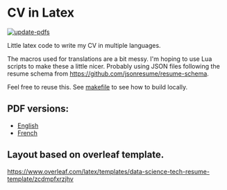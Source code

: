 # CV in Latex
[![update-pdfs](https://github.com/renatocjn/mycv/actions/workflows/update-pdfs.yml/badge.svg?branch=master)](https://github.com/renatocjn/mycv/actions/workflows/update-pdfs.yml)

Little latex code to write my CV in multiple languages.

The macros used for translations are a bit messy. I'm hoping to use Lua scripts to make these a little nicer. Probably using JSON files following the resume schema from <https://github.com/jsonresume/resume-schema>.

Feel free to reuse this. See [makefile](./Makefile) to see how to build locally.

## PDF versions:
- [English](./cv_english.pdf)
- [French](./cv_french.pdf)

## Layout based on overleaf template.
https://www.overleaf.com/latex/templates/data-science-tech-resume-template/zcdmpfxrzjhv

